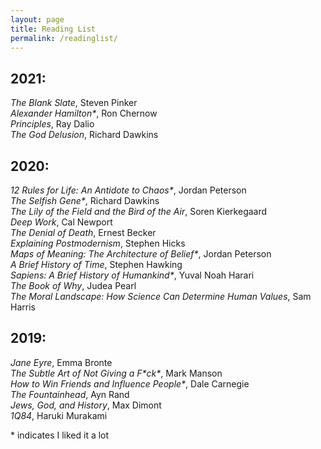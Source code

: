 ```yaml
---
layout: page
title: Reading List
permalink: /readinglist/
---
```


## 2021:
*The Blank Slate*, Steven Pinker  
*Alexander Hamilton\**, Ron Chernow  
*Principles*, Ray Dalio   
*The God Delusion*, Richard Dawkins

## 2020:
*12 Rules for Life: An Antidote to Chaos\**, Jordan Peterson  
*The Selfish Gene\**, Richard Dawkins  
*The Lily of the Field and the Bird of the Air*, Soren Kierkegaard  
*Deep Work*, Cal Newport  
*The Denial of Death*, Ernest Becker  
*Explaining Postmodernism*, Stephen Hicks  
*Maps of Meaning: The Architecture of Belief\**, Jordan Peterson  
*A Brief History of Time*, Stephen Hawking  
*Sapiens: A Brief History of Humankind\**, Yuval Noah Harari  
*The Book of Why*, Judea Pearl    
*The Moral Landscape: How Science Can Determine Human Values*, Sam Harris  

## 2019:
*Jane Eyre*, Emma Bronte  
*The Subtle Art of Not Giving a F\*ck\**, Mark Manson  
*How to Win Friends and Influence People\**, Dale Carnegie   
*The Fountainhead*, Ayn Rand  
*Jews, God, and History*, Max Dimont  
*1Q84*, Haruki Murakami  


\* indicates I liked it a lot

